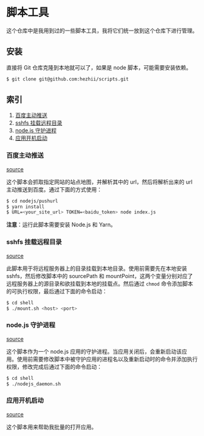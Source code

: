# 脚本工具

这个仓库中是我用到过的一些脚本工具，我将它们统一放到这个仓库下进行管理。

## 安装

直接将 Git 仓库克隆到本地就可以了，如果是 node 脚本，可能需要安装依赖。

```bash
$ git clone git@github.com:hezhii/scripts.git
```

## 索引

1. [百度主动推送](#1)
2. [sshfs 挂载远程目录](#2)
3. [node.js 守护进程](#3)
4. [应用开机启动](#4)

<h3 id="1">百度主动推送</h3>

[source](https://github.com/hezhii/scripts/blob/master/nodejs/pushurl/index.js)

这个脚本会抓取指定网站的站点地图，并解析其中的 url，然后将解析出来的 url 主动推送到百度。通过下面的方式使用：

```bash
$ cd nodejs/pushurl
$ yarn install
$ URL=<your_site_url> TOKEN=<baidu_token> node index.js
```

**注意**：运行此脚本需要安装 Node.js 和 Yarn。

<h3 id="2">sshfs 挂载远程目录</h3>

[source](https://github.com/hezhii/scripts/blob/master/shell/mount.sh)

此脚本用于将远程服务器上的目录挂载到本地目录。使用前需要先在本地安装 sshfs，然后修改脚本中的 sourcePath 和 mountPoint，这两个变量分别对应了远程服务器上的源目录和欲挂载到本地的挂载点。然后通过 `chmod` 命令添加脚本的可执行权限，最后通过下面的命令启动：

```bash
$ cd shell
$ ./mount.sh <host> <port>
```

<h3 id="3">node.js 守护进程</h3>

[source](https://github.com/hezhii/scripts/blob/master/shell/nodejs_daemon.sh)

这个脚本作为一个 node.js 应用的守护进程。当应用关闭后，会重新启动该应用。使用前需要修改脚本中被守护应用的进程名以及重新启动时的命令并添加执行权限，修改完成后通过下面的命令启动：

```bash
$ cd shell
$ ./nodejs_daemon.sh
```

<h3 id="4">应用开机启动</h3>

[source](https://github.com/hezhii/scripts/blob/master/shell/start_work.sh)

这个脚本用来帮助我批量的打开应用。